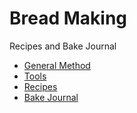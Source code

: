 # Bread Making
Recipes and Bake Journal

- [General Method]()
- [Tools]()
- [Recipes]()
- [Bake Journal]()
